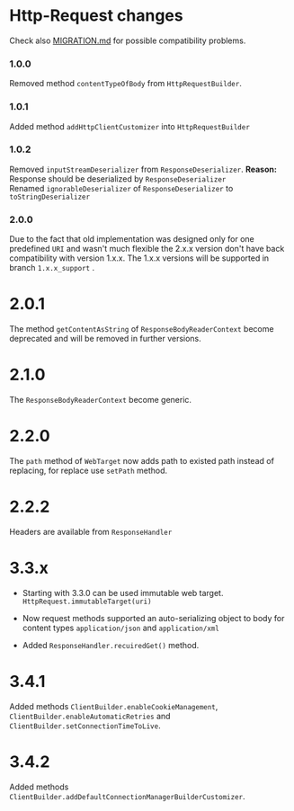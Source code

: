 # Http-Request changes

Check also [MIGRATION.md](MIGRATION.md) for possible compatibility problems.

### 1.0.0

Removed method `contentTypeOfBody` from `HttpRequestBuilder`.

### 1.0.1

Added method `addHttpClientCustomizer` into `HttpRequestBuilder`

### 1.0.2

Removed `inputStreamDeserializer` from `ResponseDeserializer`. **Reason:** Response should be deserialized
by `ResponseDeserializer`  
Renamed `ignorableDeserializer` of `ResponseDeserializer` to `toStringDeserializer`

### 2.0.0

Due to the fact that old implementation was designed only for one predefined `URI` and wasn't much flexible the 2.x.x
version don't have back compatibility with version 1.x.x. The 1.x.x versions will be supported in branch `1.x.x_support`
.

# 2.0.1

The method `getContentAsString` of `ResponseBodyReaderContext` become deprecated and will be removed in further
versions.

# 2.1.0

The `ResponseBodyReaderContext` become generic.

# 2.2.0

The `path` method of `WebTarget` now adds path to existed path instead of replacing, for replace use `setPath` method.

# 2.2.2

Headers are available from `ResponseHandler`

# 3.3.x

* Starting with 3.3.0 can be used immutable web target. `HttpRequest.immutableTarget(uri)`


* Now request methods supported an auto-serializing object to body for content types `application/json`
  and `application/xml`


* Added `ResponseHandler.recuiredGet()` method.

# 3.4.1

Added methods `ClientBuilder.enableCookieManagement`, `ClientBuilder.enableAutomaticRetries` and
`ClientBuilder.setConnectionTimeToLive`.

# 3.4.2

Added methods `ClientBuilder.addDefaultConnectionManagerBuilderCustomizer`.
